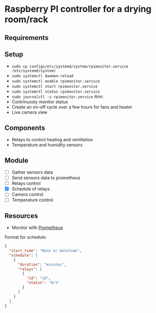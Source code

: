 # Raspberry PI controller for a drying room/rack

## Requirements
## Setup

- `sudo cp configs/etc/systemd/system/rpimonitor.service /etc/systemd/system/`
- `sudo systemctl daemon-reload`
- `sudo systemctl enable rpimonitor.service`
- `sudo systemctl start rpimonitor.service`
- `sudo systemctl status rpimonitor.service`
- `sudo journalctl -u rpimonitor.service`
Aim:
- Contrinuosly monitor status
- Create an on-off cycle over a few hours for fans and heater
- Live camera view

## Components
- Relays to control heating and ventilation
- Temperature and humidity sensors

## Module
- [ ] Gather sensors data
- [ ] Send sensors data to prometheus
- [ ] Relays control
- [x] Schedule of relays
- [ ] Camera control
- [ ] Temperature control

## Resources
- Monitor with [Prometheus](https://opensource.com/article/21/7/home-temperature-raspberry-pi-prometheus)


Format for schedule:
```json
{
  "start_time": "None or datetime",
  "schedule": [
    {
      "duration": "minutes",
      "relays": [
        {
          "id": "id",
          "status": "0/1"
        }
      ]
    }
  ]
}
```
